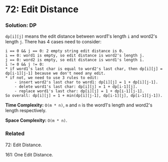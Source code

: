 # 72: Edit Distance

### Solution: DP
`dp[i][j]` means the edit distance between word1's length `i` and word2's length `j`.
There has 4 cases need to consider:
```
i == 0 && j == 0: 2 empty string edit distance is 0.
i == 0: word1 is empty, so edit distance is word2's length j.
j == 0: word2 is empty, so edit distance is word1's length i.
i != 0 && j != 0:
* if word1's last char is equal to word2's last char, then dp[i][j] = dp[i-1][j-1] because we don't need any edit.
* if not, we need to use 3 rules to edit:
    - insert word2's last char to word1: dp[i][j] = 1 + dp[i][j-1].
    - delete word1's last char: dp[i][j] = 1 + dp[i-1][j].
    - replace word1's last char: dp[i][j] = 1 + dp[i-1][j-1].
So overall: dp[i][j] = 1 + min(dp[i][j-1], dp[i-1][j], dp[i-1][j-1]).
```
**Time Complexity:** `O(m * n)`, `m` and `n` is the word1's length and word2's length respectively.

**Space Complexity:** `O(m * n)`.

### Related
72: Edit Distance.

161: One Edit Distance.
